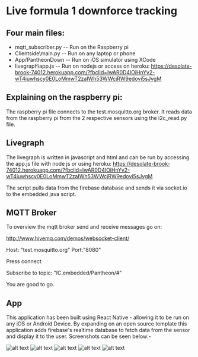 # Live formula 1 downforce tracking

## Four main files:
* mqtt_subscriber.py  -- Run on the Raspberry pi
* Clientside\main.py -- Run on any laptop or phone
* App/PantheonDown -- Run on iOS simulator using XCode
* livegraph\app.js -- Run on nodejs or access on heroku: https://desolate-brook-74012.herokuapp.com/?fbclid=IwAR0D4lOiHnYv2-wT4iuwhscy0E0LoMmwT2zaIWh53WWcjRW9edovi5sJvgM

## Explaining on the raspberry pi:

The raspberry pi file connects to the test.mosquitto.org broker. It reads data from the raspberry pi from the 2 respective sensors using the i2c_read.py file.

## Livegraph

The livegraph is written in javascript and html and can be run by accessing the app.js file with node js or using heroku: https://desolate-brook-74012.herokuapp.com/?fbclid=IwAR0D4lOiHnYv2-wT4iuwhscy0E0LoMmwT2zaIWh53WWcjRW9edovi5sJvgM

The script pulls data from the firebase database and sends it via socket.io to the embedded java script.

## MQTT Broker
To overview the mqtt broker send and receive messages go on:

http://www.hivemq.com/demos/websocket-client/

Host: "test.mosquitto.org"
Port:"8080"

Press connect

Subscribe to topic: "IC.embedded/Pantheon/#"

You are good to go.

## App
This application has been built using React Native - allowing it to be run on any iOS or Android Device. By expanding on an open source template this application adds firebase's realtime database to fetch data from the sensor and display it to the user. Screenshots can be seen below:- 

![alt text](https://github.com/leonwie/Pantheon/blob/master/readmeimages/Data.png)
![alt text](https://github.com/leonwie/Pantheon/blob/master/readmeimages/Drivers.png)
![alt text](https://github.com/leonwie/Pantheon/blob/master/readmeimages/Teams.png)
![alt text](https://github.com/leonwie/Pantheon/blob/master/readmeimages/nav.png)
![alt text](https://github.com/leonwie/Pantheon/blob/master/readmeimages/Cal.png)


